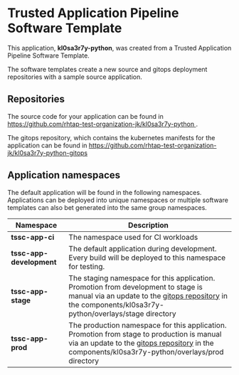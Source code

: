# Trusted Application Pipeline Software Template

This application, **kl0sa3r7y-python**, was created from a Trusted Application Pipeline Software Template.

The software templates create a new source and gitops deployment repositories with a sample source application. 

## Repositories

The source code for your application can be found in [https://github.com/rhtap-test-organization-jk/kl0sa3r7y-python ](https://github.com/rhtap-test-organization-jk/kl0sa3r7y-python ).
 
The gitops repository, which contains the kubernetes manifests for the application can be found in 
[https://github.com/rhtap-test-organization-jk/kl0sa3r7y-python-gitops ](https://github.com/rhtap-test-organization-jk/kl0sa3r7y-python-gitops ) 

## Application namespaces 

The default application will be found in the following namespaces. Applications can be deployed into unique namespaces or multiple software templates can also bet generated into the same group namespaces.  

|  Namespace   |  Description   |  
| -------- | -------- |
| **tssc-app-ci** | The namespace used for CI workloads |
| **tssc-app-development** | The default application during development. Every build will be deployed to this namespace for testing. |
| **tssc-app-stage** | The staging namespace for this application. Promotion from development to stage is manual via an update to the [gitops repository](https://github.com/rhtap-test-organization-jk/kl0sa3r7y-python-gitops ) in the components/kl0sa3r7y-python/overlays/stage directory |
| **tssc-app-prod** | The production namespace for this application. Promotion from stage to production is manual via an update to the [gitops repository](https://github.com/rhtap-test-organization-jk/kl0sa3r7y-python-gitops ) in the components/kl0sa3r7y-python/overlays/prod directory |